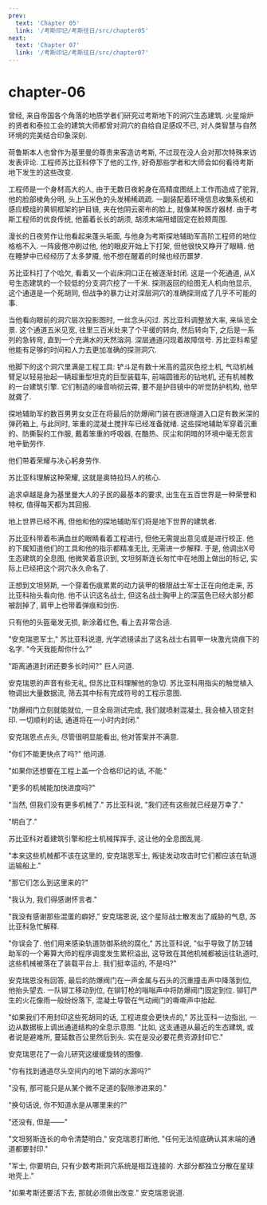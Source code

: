 ```yaml
---
prev:
  text: 'Chapter 05'
  link: '/考斯印记/考斯往日/src/chapter05'
next:
  text: 'Chapter 07'
  link: '/考斯印记/考斯往日/src/chapter07'
---
```


# chapter-06

曾经, 来自帝国各个角落的地质学者们研究过考斯地下的洞穴生态建筑. 火星熔炉的贤者和泰拉工会的建筑大师都曾对洞穴的自给自足感叹不已, 对人类智慧与自然环境的完美结合印象深刻.

荷鲁斯本人也曾作为基里曼的尊贵来客造访考斯, 不过现在没人会对那次特殊来访发表评论. 工程师苏比亚科停下了他的工作, 好奇那些学者和大师会如何看待考斯地下发生的这些改变.

工程师是一个身材高大的人, 由于无数日夜躬身在高精度图纸上工作而造成了驼背, 他的脸部棱角分明, 头上玉米色的头发稀稀疏疏. 一副装配着环境信息收集系统和感应模组的黄铜框架的护目镜, 夹在他阴云密布的脸上, 就像某种医疗器材. 由于考斯工程师的优良传统, 他蓄着长长的胡须, 胡须末端用蜡固定在脸颊周围.

漫长的日夜劳作让他看起来蓬头垢面, 与他身为考斯探地辅助军高阶工程师的地位格格不入. 一阵疲倦冲刷过他, 他的眼皮开始上下打架, 但他很快又睁开了眼睛. 他在睡梦中已经经历了太多梦魇, 他不想在醒着的时候也经历噩梦.

苏比亚科打了个哈欠, 看着又一个岩床洞口正在被逐渐封闭. 这是一个死通道, 从X号生态建筑的一个较低的分支洞穴挖了一千米. 探测返回的绘图无人机向他显示, 这个通道是一个死胡同, 但战争的暴力让对深层洞穴的准确探测成了几乎不可能的事.

当他看向眼前的洞穴层次投影图时, 一丝念头闪过. 苏比亚科调整放大率, 来纵览全景. 这个通道五米见宽, 往里三百米处来了个平缓的转向, 然后转向下, 之后是一系列的急转弯, 直到一个充满水的天然溶洞. 深层通道闪现着故障信号. 苏比亚科希望他能有足够的时间和人力去更加准确的探测洞穴.

他脚下的这个洞穴里满是工程工具: 铲斗足有数十米高的蓝灰色挖土机, 气动机械臂足以轻易抬起一辆超重型坦克的巨型装载车, 前端圆锥形的钻地机, 还有机械教的一台建筑引擎. 它们制造的噪音响彻云霄, 要不是护目镜中的听觉防护机构, 他早就聋了.

探地辅助军的数百男男女女正在将最后的防爆闸门装在嵌进隧道入口足有数米深的弹药箱上, 与此同时, 笨重的混凝土搅拌车已经准备就绪. 这些探地辅助军穿着沉重的、防撕裂的工作服, 戴着笨重的呼吸器, 在酷热、灰尘和阴暗的环境中毫无怨言地辛勤劳作.

他们带着荣耀与决心躬身劳作.

苏比亚科理解这种荣耀, 这就是奥特拉玛人的核心.

追求卓越是身为基里曼大人的子民的最基本的要求, 出生在五百世界是一种荣誉和特权, 值得每天都为其回报.

地上世界已经不再, 但他和他的探地辅助军们将是地下世界的建筑者.

苏比亚科带着布满血丝的眼睛看着工程进行, 但他无需提出意见或是进行校正. 他的下属知道他们的工具和他的指示都精准无比, 无需进一步解释. 于是, 他调出X号生态建筑的全息图, 他微笑着意识到, 文坦努斯连长匆忙中在地图上做出的标记, 实际上已经把这个洞穴永久命名了.

正想到文坦努斯, 一个穿着伤痕累累的动力装甲的极限战士军士正在向他走来, 苏比亚科抬头看向他. 他不认识这名战士, 但这名战士胸甲上的深蓝色已经大部分都被刮掉了, 肩甲上也带着弹痕和剑伤.

只有他的头盔毫发无损, 新涂着红色, 看上去非常合适.

"安克瑞恩军士," 苏比亚科说道, 光学滤镜读出了这名战士右肩甲一块激光烧痕下的名字. "今天我能帮你什么?"

"距离通道封闭还要多长时间?" 巨人问道.

安克瑞恩的声音有些无礼, 但苏比亚科理解他的急切. 苏比亚科用指尖的触觉植入物调出大量数据流, 筛去其中标有完成符号的工程示意图.

"防爆阀门立刻就能就位, 一旦全局测试完成, 我们就喷射混凝土, 我会植入锁定封印. 一切顺利的话, 通道将在一小时内封闭."

安克瑞恩点点头, 尽管很明显能看出, 他对答案并不满意.

"你们不能更快点了吗?" 他问道.

"如果你还想要在工程上盖一个合格印记的话, 不能."

"更多的机械能加快进度吗?"

"当然, 但我们没有更多机械了." 苏比亚科说, "我们还有这些就已经是万幸了."

"明白了."

苏比亚科对着建筑引擎和挖土机械挥挥手, 这让他的全息图乱晃.

"本来这些机械都不该在这里的, 安克瑞恩军士, 叛徒发动攻击时它们都应该在轨道运输船上."

"那它们怎么到这里来的?"

"我认为, 我们得感谢怀言者."

"我没有感谢那些混蛋的癖好," 安克瑞恩说, 这个星际战士散发出了威胁的气息, 苏比亚科急忙解释.

"你误会了. 他们用来感染轨道防御系统的腐化," 苏比亚科说, "似乎导致了防卫辅助军的一个筹算大师的程序调度发生累积溢出, 这导致在其他机械都被运往轨道时, 这些机械被落在了装载平台上. 我们挺幸运的, 不是吗?"

安克瑞恩没有回答, 最后的防爆阀门在一声金属与石头的沉重撞击声中降落到位, 他抬头望去. 一队铆工移动到位, 在铆钉枪的嗡嗡声中将防爆阀门固定到位. 铆钉产生的火花像雨一般纷纷落下, 混凝土导管在气动阀门的嘶嘶声中抬起.

"如果我们不用封印这些死胡同的话, 工程进度会更快点的," 苏比亚科一边指出, 一边从数据板上调出通道结构的全息示意图. "比如, 这支通道从最近的生态建筑, 或者说是避难所, 蔓延数百公里然后到头. 实在是没必要花费资源封印它."

安克瑞恩花了一会儿研究这缓缓旋转的图像.

"你有找到通道尽头空间内的地下湖的水源吗?"

"没有, 那可能只是从某个微不足道的裂隙渗进来的."

"换句话说, 你不知道水是从哪里来的?"

"还没有, 但是——"

"文坦努斯连长的命令清楚明白," 安克瑞恩打断他, "任何无法彻底确认其末端的通道都要封印."

"军士, 你要明白, 只有少数考斯洞穴系统是相互连接的. 大部分都独立分散在星球地壳上."

"如果考斯还要活下去, 那就必须做出改变." 安克瑞恩说道.
